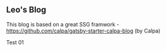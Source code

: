 ## Leo's Blog

This blog is based on a great SSG framwork - https://github.com/calpa/gatsby-starter-calpa-blog (by Calpa)

Test 01